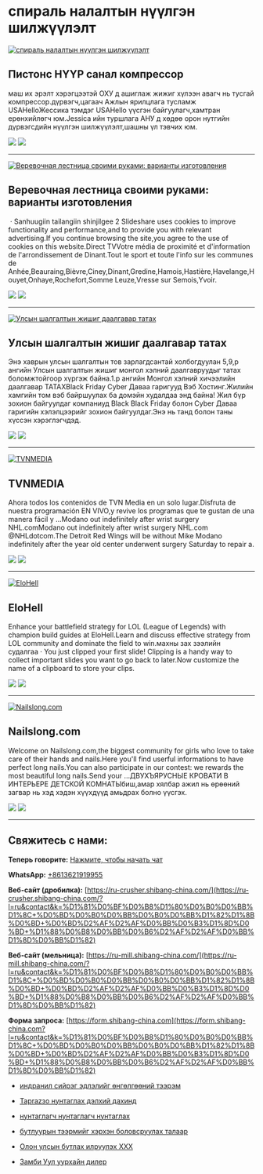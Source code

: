 # спираль налалтын нүүлгэн шилжүүлэлт

<a href="https://swt.shibang-china.com/?l=ru&img&k=%D1%81%D0%BF%D0%B8%D1%80%D0%B0%D0%BB%D1%8C+%D0%BD%D0%B0%D0%BB%D0%B0%D0%BB%D1%82%D1%8B%D0%BD+%D0%BD%D2%AF%D2%AF%D0%BB%D0%B3%D1%8D%D0%BD+%D1%88%D0%B8%D0%BB%D0%B6%D2%AF%D2%AF%D0%BB%D1%8D%D0%BB%D1%82" target="_blank">![спираль налалтын нүүлгэн шилжүүлэлт](http://static.shibang-china.com/all-800x300/1210.jpg)</a>

## Пистонс НҮҮР санал компрессор
маш их эрэлт хэрэгцээтэй ОХУ д ашиглаж жижиг хүлээн авагч нь тусгай компрессор.дүрвэгч,цагаач Ажлын ярилцлага тусламж USAHelloЖессика тэмдэг USAHello үүсгэн байгуулагч,хамтран ерөнхийлөгч юм.Jessica ийн туршлага АНУ д хөдөө орон нутгийн дүрвэгсдийн нүүлгэн шилжүүлэлт,шашны үл тэвчих юм.


<a href="https://whatsapp.shibangsoft.com/WhatsApp.php" target="_blank" title="WhatsApp">![](http://static.shibang-china.com/icon/whatsapp.png)</a> <a href="https://swt.shibang-china.com/?l=ru&icon&k=%D1%81%D0%BF%D0%B8%D1%80%D0%B0%D0%BB%D1%8C+%D0%BD%D0%B0%D0%BB%D0%B0%D0%BB%D1%82%D1%8B%D0%BD+%D0%BD%D2%AF%D2%AF%D0%BB%D0%B3%D1%8D%D0%BD+%D1%88%D0%B8%D0%BB%D0%B6%D2%AF%D2%AF%D0%BB%D1%8D%D0%BB%D1%82" target="_blank">![](http://static.shibang-china.com/icon/chat-ru.png)</a>

---

<a href="https://swt.shibang-china.com/?l=ru&img&k=%D1%81%D0%BF%D0%B8%D1%80%D0%B0%D0%BB%D1%8C+%D0%BD%D0%B0%D0%BB%D0%B0%D0%BB%D1%82%D1%8B%D0%BD+%D0%BD%D2%AF%D2%AF%D0%BB%D0%B3%D1%8D%D0%BD+%D1%88%D0%B8%D0%BB%D0%B6%D2%AF%D2%AF%D0%BB%D1%8D%D0%BB%D1%82" target="_blank">![Веревочная лестница своими руками: варианты изготовления](http://static.shibang-china.com/all-800x300/1045.jpg)</a>

## Веревочная лестница своими руками: варианты изготовления
&nbsp;&#0183;&#32;Sanhuugiin tailangiin shinjilgee 2 Slideshare uses cookies to improve functionality and performance,and to provide you with relevant advertising.If you continue browsing the site,you agree to the use of cookies on this website.Direct TVVotre m&#233;dia de proximit&#233; et d'information de l'arrondissement de Dinant.Tout le sport et toute l'info sur les communes de Anh&#233;e,Beauraing,Bi&#232;vre,Ciney,Dinant,Gredine,Hamois,Hasti&#232;re,Havelange,Houyet,Onhaye,Rochefort,Somme Leuze,Vresse sur Semois,Yvoir.


<a href="https://whatsapp.shibangsoft.com/WhatsApp.php" target="_blank" title="WhatsApp">![](http://static.shibang-china.com/icon/whatsapp.png)</a> <a href="https://swt.shibang-china.com/?l=ru&icon&k=%D1%81%D0%BF%D0%B8%D1%80%D0%B0%D0%BB%D1%8C+%D0%BD%D0%B0%D0%BB%D0%B0%D0%BB%D1%82%D1%8B%D0%BD+%D0%BD%D2%AF%D2%AF%D0%BB%D0%B3%D1%8D%D0%BD+%D1%88%D0%B8%D0%BB%D0%B6%D2%AF%D2%AF%D0%BB%D1%8D%D0%BB%D1%82" target="_blank">![](http://static.shibang-china.com/icon/chat-ru.png)</a>

---

<a href="https://swt.shibang-china.com/?l=ru&img&k=%D1%81%D0%BF%D0%B8%D1%80%D0%B0%D0%BB%D1%8C+%D0%BD%D0%B0%D0%BB%D0%B0%D0%BB%D1%82%D1%8B%D0%BD+%D0%BD%D2%AF%D2%AF%D0%BB%D0%B3%D1%8D%D0%BD+%D1%88%D0%B8%D0%BB%D0%B6%D2%AF%D2%AF%D0%BB%D1%8D%D0%BB%D1%82" target="_blank">![Улсын шалгалтын жишиг даалгавар татах](http://static.shibang-china.com/all-800x300/343.jpg)</a>

## Улсын шалгалтын жишиг даалгавар татах
Энэ хаврын улсын шалгалтын тов зарлагдсантай холбогдуулан 5,9,р ангийн Улсын шалгалтын жишиг монгол хэлний даалгавруудыг татах боломжтойгоор хүргэж байна.1.р ангийн Монгол хэлний хичээлийн даалгавар ТАТАХBlack Friday Cyber Даваа гаригууд Вэб Хостинг.Жилийн хамгийн том вэб байршуулах ба домэйн худалдаа энд байна! Жил бүр зохион байгуулдаг компаниуд Black Black Friday болон Cyber Даваа гаригийн хэлэлцээрийг зохион байгуулдаг.Энэ нь танд болон таны хүссэн хэрэглэгчдэд.


<a href="https://whatsapp.shibangsoft.com/WhatsApp.php" target="_blank" title="WhatsApp">![](http://static.shibang-china.com/icon/whatsapp.png)</a> <a href="https://swt.shibang-china.com/?l=ru&icon&k=%D1%81%D0%BF%D0%B8%D1%80%D0%B0%D0%BB%D1%8C+%D0%BD%D0%B0%D0%BB%D0%B0%D0%BB%D1%82%D1%8B%D0%BD+%D0%BD%D2%AF%D2%AF%D0%BB%D0%B3%D1%8D%D0%BD+%D1%88%D0%B8%D0%BB%D0%B6%D2%AF%D2%AF%D0%BB%D1%8D%D0%BB%D1%82" target="_blank">![](http://static.shibang-china.com/icon/chat-ru.png)</a>

---

<a href="https://swt.shibang-china.com/?l=ru&img&k=%D1%81%D0%BF%D0%B8%D1%80%D0%B0%D0%BB%D1%8C+%D0%BD%D0%B0%D0%BB%D0%B0%D0%BB%D1%82%D1%8B%D0%BD+%D0%BD%D2%AF%D2%AF%D0%BB%D0%B3%D1%8D%D0%BD+%D1%88%D0%B8%D0%BB%D0%B6%D2%AF%D2%AF%D0%BB%D1%8D%D0%BB%D1%82" target="_blank">![TVNMEDIA](http://static.shibang-china.com/all-800x300/833.jpg)</a>

## TVNMEDIA
Ahora todos los contenidos de TVN Media en un solo lugar.Disfruta de nuestra programaci&#243;n EN VIVO,y revive los programas que te gustan de una manera f&#225;cil y …Modano out indefinitely after wrist surgery NHL.comModano out indefinitely after wrist surgery NHL.com @NHLdotcom.The Detroit Red Wings will be without Mike Modano indefinitely after the year old center underwent surgery Saturday to repair a.


<a href="https://whatsapp.shibangsoft.com/WhatsApp.php" target="_blank" title="WhatsApp">![](http://static.shibang-china.com/icon/whatsapp.png)</a> <a href="https://swt.shibang-china.com/?l=ru&icon&k=%D1%81%D0%BF%D0%B8%D1%80%D0%B0%D0%BB%D1%8C+%D0%BD%D0%B0%D0%BB%D0%B0%D0%BB%D1%82%D1%8B%D0%BD+%D0%BD%D2%AF%D2%AF%D0%BB%D0%B3%D1%8D%D0%BD+%D1%88%D0%B8%D0%BB%D0%B6%D2%AF%D2%AF%D0%BB%D1%8D%D0%BB%D1%82" target="_blank">![](http://static.shibang-china.com/icon/chat-ru.png)</a>

---

<a href="https://swt.shibang-china.com/?l=ru&img&k=%D1%81%D0%BF%D0%B8%D1%80%D0%B0%D0%BB%D1%8C+%D0%BD%D0%B0%D0%BB%D0%B0%D0%BB%D1%82%D1%8B%D0%BD+%D0%BD%D2%AF%D2%AF%D0%BB%D0%B3%D1%8D%D0%BD+%D1%88%D0%B8%D0%BB%D0%B6%D2%AF%D2%AF%D0%BB%D1%8D%D0%BB%D1%82" target="_blank">![EloHell](http://static.shibang-china.com/all-800x300/876.jpg)</a>

## EloHell
Enhance your battlefield strategy for LOL (League of Legends) with champion build guides at EloHell.Learn and discuss effective strategy from LOL community and dominate the field to win.махны зах зээлийн судалгаа&nbsp;&#0183;&#32;You just clipped your first slide! Clipping is a handy way to collect important slides you want to go back to later.Now customize the name of a clipboard to store your clips.


<a href="https://whatsapp.shibangsoft.com/WhatsApp.php" target="_blank" title="WhatsApp">![](http://static.shibang-china.com/icon/whatsapp.png)</a> <a href="https://swt.shibang-china.com/?l=ru&icon&k=%D1%81%D0%BF%D0%B8%D1%80%D0%B0%D0%BB%D1%8C+%D0%BD%D0%B0%D0%BB%D0%B0%D0%BB%D1%82%D1%8B%D0%BD+%D0%BD%D2%AF%D2%AF%D0%BB%D0%B3%D1%8D%D0%BD+%D1%88%D0%B8%D0%BB%D0%B6%D2%AF%D2%AF%D0%BB%D1%8D%D0%BB%D1%82" target="_blank">![](http://static.shibang-china.com/icon/chat-ru.png)</a>

---

<a href="https://swt.shibang-china.com/?l=ru&img&k=%D1%81%D0%BF%D0%B8%D1%80%D0%B0%D0%BB%D1%8C+%D0%BD%D0%B0%D0%BB%D0%B0%D0%BB%D1%82%D1%8B%D0%BD+%D0%BD%D2%AF%D2%AF%D0%BB%D0%B3%D1%8D%D0%BD+%D1%88%D0%B8%D0%BB%D0%B6%D2%AF%D2%AF%D0%BB%D1%8D%D0%BB%D1%82" target="_blank">![Nailslong.com](http://static.shibang-china.com/all-800x300/1089.jpg)</a>

## Nailslong.com
Welcome on Nailslong.com,the biggest community for girls who love to take care of their hands and nails.Here you'll find userful informations to have perfect long nails.You can also participate in our contest: we rewards the most beautiful long nails.Send your …ДВУХЪЯРУСНЫЕ КРОВАТИ В ИНТЕРЬЕРЕ ДЕТСКОЙ КОМНАТЫбиш,амар хялбар ажил нь өрөөний загвар нь хэд хэдэн хүүхдүүд амьдрах болно үүсгэх.


<a href="https://whatsapp.shibangsoft.com/WhatsApp.php" target="_blank" title="WhatsApp">![](http://static.shibang-china.com/icon/whatsapp.png)</a> <a href="https://swt.shibang-china.com/?l=ru&icon&k=%D1%81%D0%BF%D0%B8%D1%80%D0%B0%D0%BB%D1%8C+%D0%BD%D0%B0%D0%BB%D0%B0%D0%BB%D1%82%D1%8B%D0%BD+%D0%BD%D2%AF%D2%AF%D0%BB%D0%B3%D1%8D%D0%BD+%D1%88%D0%B8%D0%BB%D0%B6%D2%AF%D2%AF%D0%BB%D1%8D%D0%BB%D1%82" target="_blank">![](http://static.shibang-china.com/icon/chat-ru.png)</a>

---
## Свяжитесь с нами:

**Теперь говорите:** [Нажмите, чтобы начать чат](https://swt.shibang-china.com?l=ru&contact&k=%D1%81%D0%BF%D0%B8%D1%80%D0%B0%D0%BB%D1%8C+%D0%BD%D0%B0%D0%BB%D0%B0%D0%BB%D1%82%D1%8B%D0%BD+%D0%BD%D2%AF%D2%AF%D0%BB%D0%B3%D1%8D%D0%BD+%D1%88%D0%B8%D0%BB%D0%B6%D2%AF%D2%AF%D0%BB%D1%8D%D0%BB%D1%82)

**WhatsApp:**  [+8613621919955](https://whatsapp.shibangsoft.com/WhatsApp.php)

**Веб-сайт (дробилка):** [https://ru-crusher.shibang-china.com/](https://ru-crusher.shibang-china.com/?l=ru&contact&k=%D1%81%D0%BF%D0%B8%D1%80%D0%B0%D0%BB%D1%8C+%D0%BD%D0%B0%D0%BB%D0%B0%D0%BB%D1%82%D1%8B%D0%BD+%D0%BD%D2%AF%D2%AF%D0%BB%D0%B3%D1%8D%D0%BD+%D1%88%D0%B8%D0%BB%D0%B6%D2%AF%D2%AF%D0%BB%D1%8D%D0%BB%D1%82)

**Веб-сайт (мельница):** [https://ru-mill.shibang-china.com/](https://ru-mill.shibang-china.com/?l=ru&contact&k=%D1%81%D0%BF%D0%B8%D1%80%D0%B0%D0%BB%D1%8C+%D0%BD%D0%B0%D0%BB%D0%B0%D0%BB%D1%82%D1%8B%D0%BD+%D0%BD%D2%AF%D2%AF%D0%BB%D0%B3%D1%8D%D0%BD+%D1%88%D0%B8%D0%BB%D0%B6%D2%AF%D2%AF%D0%BB%D1%8D%D0%BB%D1%82)

**Форма запроса:** [https://form.shibang-china.com](https://form.shibang-china.com?l=ru&contact&k=%D1%81%D0%BF%D0%B8%D1%80%D0%B0%D0%BB%D1%8C+%D0%BD%D0%B0%D0%BB%D0%B0%D0%BB%D1%82%D1%8B%D0%BD+%D0%BD%D2%AF%D2%AF%D0%BB%D0%B3%D1%8D%D0%BD+%D1%88%D0%B8%D0%BB%D0%B6%D2%AF%D2%AF%D0%BB%D1%8D%D0%BB%D1%82)

* [индранил сийрэг эдлэлийг өнгөлгөөний тээрэм](../130/%D0%B8%D0%BD%D0%B4%D1%80%D0%B0%D0%BD%D0%B8%D0%BB%20%D1%81%D0%B8%D0%B9%D1%80%D1%8D%D0%B3%20%D1%8D%D0%B4%D0%BB%D1%8D%D0%BB%D0%B8%D0%B9%D0%B3%20%D3%A9%D0%BD%D0%B3%D3%A9%D0%BB%D0%B3%D3%A9%D3%A9%D0%BD%D0%B8%D0%B9%20%D1%82%D1%8D%D1%8D%D1%80%D1%8D%D0%BC.md)

* [Тарrazзо нунтаглах дэлхий дахинд](../130/%D0%A2%D0%B0%D1%80raz%D0%B7%D0%BE%20%D0%BD%D1%83%D0%BD%D1%82%D0%B0%D0%B3%D0%BB%D0%B0%D1%85%20%D0%B4%D1%8D%D0%BB%D1%85%D0%B8%D0%B9%20%D0%B4%D0%B0%D1%85%D0%B8%D0%BD%D0%B4.md)

* [нунтаглагч нунтаглагч нунтаглах](../127/%D0%BD%D1%83%D0%BD%D1%82%D0%B0%D0%B3%D0%BB%D0%B0%D0%B3%D1%87%20%D0%BD%D1%83%D0%BD%D1%82%D0%B0%D0%B3%D0%BB%D0%B0%D0%B3%D1%87%20%D0%BD%D1%83%D0%BD%D1%82%D0%B0%D0%B3%D0%BB%D0%B0%D1%85.md)

* [бутлуурын тээрмийг хэрхэн боловсруулах талаар](../128/%D0%B1%D1%83%D1%82%D0%BB%D1%83%D1%83%D1%80%D1%8B%D0%BD%20%D1%82%D1%8D%D1%8D%D1%80%D0%BC%D0%B8%D0%B9%D0%B3%20%D1%85%D1%8D%D1%80%D1%85%D1%8D%D0%BD%20%D0%B1%D0%BE%D0%BB%D0%BE%D0%B2%D1%81%D1%80%D1%83%D1%83%D0%BB%D0%B0%D1%85%20%D1%82%D0%B0%D0%BB%D0%B0%D0%B0%D1%80.md)

* [Олон улсын бутлах илрүүлэх ХХХ](../126/%D0%9E%D0%BB%D0%BE%D0%BD%20%D1%83%D0%BB%D1%81%D1%8B%D0%BD%20%D0%B1%D1%83%D1%82%D0%BB%D0%B0%D1%85%20%D0%B8%D0%BB%D1%80%D2%AF%D2%AF%D0%BB%D1%8D%D1%85%20%D0%A5%D0%A5%D0%A5.md)

* [Замби Уул уурхайн дилер](../127/%D0%97%D0%B0%D0%BC%D0%B1%D0%B8%20%D0%A3%D1%83%D0%BB%20%D1%83%D1%83%D1%80%D1%85%D0%B0%D0%B9%D0%BD%20%D0%B4%D0%B8%D0%BB%D0%B5%D1%80.md)